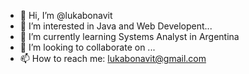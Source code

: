 - 👋 Hi, I’m @lukabonavit
- 👀 I’m interested in Java and Web Developent...
- 🌱 I’m currently learning Systems Analyst in Argentina
- 💞️ I’m looking to collaborate on ...
- 📫 How to reach me: lukabonavit@gmail.com

<!---
lukabonavit/lukabonavit is a ✨ special ✨ repository because its `README.md` (this file) appears on your GitHub profile.
You can click the Preview link to take a look at your changes.
--->
